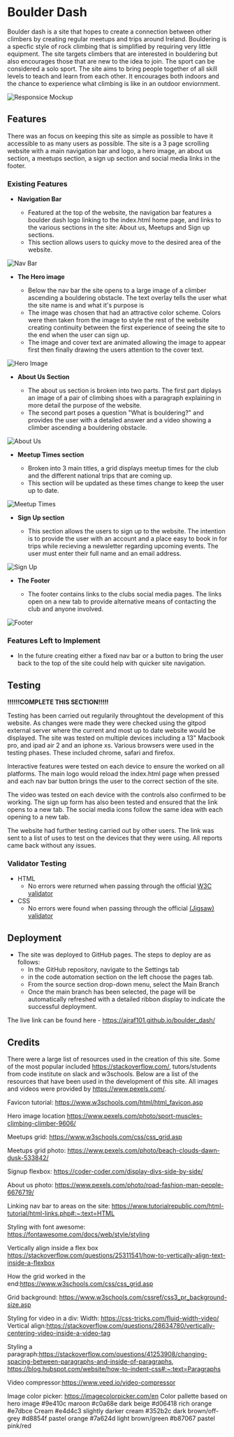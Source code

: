 # Boulder Dash

Boulder dash is a site that hopes to create a connection between other climbers by creating regular meetups and trips around Ireland. Bouldering is a specfic style of rock climbing that is simplified by requiring very little equipment. The site targets climbers that are interested in bouldering but also encourages those that are new to the idea to join. The sport can be considered a solo sport. The site aims to bring people together of all skill levels to teach and learn from each other. It encourages both indoors and the chance to experience what climbing is like in an outdoor enviornment.

![Responsice Mockup](docs/screenshots/responsive.png)

## Features 

There was an focus on keeping this site as simple as possible to have it accessible to as many users as possible. The site is a 3 page scrolling website with a main navigation bar and logo, a hero image, an about us section, a meetups section, a sign up section and social media links in the footer.

### Existing Features


- __Navigation Bar__

  - Featured at the top of the website, the navigation bar features a boulder dash logo linking to the index.html home page, and links to the various sections in the site: About us, Meetups and Sign up sections.
  - This section allows users to quicky move to the desired area of the website.

![Nav Bar](docs/screenshots/nav-bar.png)

- __The Hero image__

  - Below the nav bar the site opens to a large image of a climber ascending a bouldering obstacle. The text overlay tells the user what the site name is and what it's purpose is
  - The image was chosen that had an attractive color scheme. Colors were then taken from the image to style the rest of the website creating continuity between the first experience of seeing the site to the end when the user can sign up.
  - The image and cover text are animated allowing the image to appear first then finally drawing the users attention to the cover text.


![Hero Image](docs/screenshots/hero-image.png)

- __About Us Section__

  - The about us section is broken into two parts. The first part diplays an image of a pair of climbing shoes with a paragraph explaining in more detail the purpose of the website.
  - The second part poses a question "What is bouldering?" and provides the user with a detailed answer and a video showing a climber ascending a bouldering obstacle.

![About Us](docs/screenshots/about-us.png)

- __Meetup Times section__

  - Broken into 3 main titles, a grid displays meetup times for the club and the different national trips that are coming up. 
  - This section will be updated as these times change to keep the user up to date. 

![Meetup Times](docs/screenshots/meetups.png)

- __Sign Up section__

  - This section allows the users to sign up to the website. The intention is to provide the user with an account and a place easy to book in for trips while recieving a newsletter regarding upcoming events. The user must enter their full name and an email address.

![Sign Up](docs/screenshots/sign-up.png)

- __The Footer__ 

  - The footer contains links to the clubs social media pages. The links open on a new tab to provide alternative means of contacting the club and anyone involved.

![Footer](docs/screenshots/footer.png)


### Features Left to Implement

- In the future creating either a fixed nav bar or a button to bring the user back to the top of the site could help with quicker site navigation.

## Testing 

**!!!!!!COMPLETE THIS SECTION!!!!!**

Testing has been carried out regularily throughtout the development of this website. As changes were made they were checked using the gitpod external server where the current and most up to date website would be displayed. The site was tested on multiple devices including a 13" Macbook pro, and ipad air 2 and an iphone xs. Various browsers were used in the testing phases. These included chrome, safari and firefox. 

Interactive features were tested on each device to ensure the worked on all platforms. The main logo would reload the index.html page when pressed and each nav bar button brings the user to the correct section of the site.

The video was tested on each device with the controls also confirmed to be working. The sign up form has also been tested and ensured that the link opens to a new tab. The social media icons follow the same idea with each opening to a new tab.

The website had further testing carried out by other users. The link was sent to a list of uses to test on the devices that they were using. All reports came back without any issues.

### Validator Testing 

- HTML
  - No errors were returned when passing through the official [W3C validator](https://validator.w3.org/nu/?doc=https%3A%2F%2Fajraf101.github.io%2Fboulder_dash%2Findex.html)
- CSS
  - No errors were found when passing through the official [(Jigsaw) validator](https://jigsaw.w3.org/css-validator/validator?uri=https%3A%2F%2Fajraf101.github.io%2Fboulder_dash%2F&profile=css3svg&usermedium=all&warning=1&vextwarning=&lang=en)


## Deployment

- The site was deployed to GitHub pages. The steps to deploy are as follows: 
  - In the GitHub repository, navigate to the Settings tab 
  - in the code automation section on the left choose the pages tab.
  - From the source section drop-down menu, select the Main Branch
  - Once the main branch has been selected, the page will be automatically refreshed with a detailed ribbon display to indicate the successful deployment. 

The live link can be found here - https://ajraf101.github.io/boulder_dash/


## Credits 

There were a large list of resources used in the creation of this site. Some of the most popular included https://stackoverflow.com/, tutors/students from code institute on slack and w3schools. Below are a list of the resources that have been used in the development of this site. All images and videos were provided by https://www.pexels.com/.

Favicon tutorial: https://www.w3schools.com/html/html_favicon.asp

Hero image location https://www.pexels.com/photo/sport-muscles-climbing-climber-9606/

Meetups grid: https://www.w3schools.com/css/css_grid.asp

Meetups grid photo: https://www.pexels.com/photo/beach-clouds-dawn-dusk-533842/

Signup flexbox: https://coder-coder.com/display-divs-side-by-side/

About us photo: https://www.pexels.com/photo/road-fashion-man-people-6676719/

Linking nav bar to areas on the site: https://www.tutorialrepublic.com/html-tutorial/html-links.php#:~:text=HTML 

Styling with font awesome: https://fontawesome.com/docs/web/style/styling

Vertically align inside a flex box https://stackoverflow.com/questions/25311541/how-to-vertically-align-text-inside-a-flexbox

How the grid worked in the end:https://www.w3schools.com/css/css_grid.asp

Grid background: https://www.w3schools.com/cssref/css3_pr_background-size.asp

Styling for video in a div: Width: https://css-tricks.com/fluid-width-video/ Vertical align:https://stackoverflow.com/questions/28634780/vertically-centering-video-inside-a-video-tag

Styling a paragraph:https://stackoverflow.com/questions/41253908/changing-spacing-between-paragraphs-and-inside-of-paragraphs, https://blog.hubspot.com/website/how-to-indent-css#:~:text=Paragraphs

Video compressor:https://www.veed.io/video-compressor

Image color picker: https://imagecolorpicker.com/en
Color pallette based on hero image 
#9e410c maroon 
#c0a68e dark beige 
#d06418 rich orange 
#e7dbce Cream 
#e4d4c3 slightly darker cream 
#352b2c dark brown/off-grey 
#d8854f pastel orange 
#7a624d light brown/green 
#b87067 pastel pink/red

